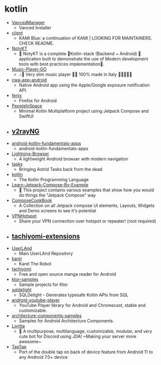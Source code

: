 # kotlin
- [VancedManager](https://github.com/YTVanced/VancedManager)
  - Vanced Installer
- [client](https://github.com/kami-blue/client)
  - KAMI Blue: a continuation of KAMI | LOOKING FOR MAINTAINERS. CHECK README.
- [NotyKT](https://github.com/PatilShreyas/NotyKT)
  - 📒 NotyKT is a complete 💎Kotlin-stack (Backend + Android) 📱 application built to demonstrate the use of Modern development tools with best practices implementation🦸.
- [Music-Player-GO](https://github.com/enricocid/Music-Player-GO)
  - 🎶🎼 Very slim music player 👨‍🎤 100% made in Italy 🍕🌳🌞🍝🌄
- [cwa-app-android](https://github.com/corona-warn-app/cwa-app-android)
  - Native Android app using the Apple/Google exposure notification API.
- [fenix](https://github.com/mozilla-mobile/fenix)
  - Firefox for Android
- [PeopleInSpace](https://github.com/joreilly/PeopleInSpace)
  - Minimal Kotlin Multiplatform project using Jetpack Compose and SwiftUI
- [v2rayNG](https://github.com/2dust/v2rayNG)
  - 
- [android-kotlin-fundamentals-apps](https://github.com/google-developer-training/android-kotlin-fundamentals-apps)
  - android-kotlin-fundamentals-apps
- [Lightning-Browser](https://github.com/anthonycr/Lightning-Browser)
  - A lightweight Android browser with modern navigation
- [tasks](https://github.com/tasks/tasks)
  - Bringing Astrid Tasks back from the dead
- [kotlin](https://github.com/JetBrains/kotlin)
  - The Kotlin Programming Language
- [Learn-Jetpack-Compose-By-Example](https://github.com/vinaygaba/Learn-Jetpack-Compose-By-Example)
  - 🚀 This project contains various examples that show how you would do things the "Jetpack Compose" way
- [ComposeCookBook](https://github.com/Gurupreet/ComposeCookBook)
  - A Collection on all Jetpack compose UI elements, Layouts, Widgets and Demo screens to see it's potential
- [VPNHotspot](https://github.com/Mygod/VPNHotspot)
  - Share your VPN connection over hotspot or repeater! (root required)
- [tachiyomi-extensions](https://github.com/inorichi/tachiyomi-extensions)
  - 
- [UserLAnd](https://github.com/CypherpunkArmory/UserLAnd)
  - Main UserLAnd Repository
- [karel](https://github.com/fredoverflow/karel)
  - Karel The Robot
- [tachiyomi](https://github.com/inorichi/tachiyomi)
  - Free and open source manga reader for Android
- [ktor-samples](https://github.com/ktorio/ktor-samples)
  - Sample projects for Ktor
- [sqldelight](https://github.com/cashapp/sqldelight)
  - SQLDelight - Generates typesafe Kotlin APIs from SQL
- [android-youtube-player](https://github.com/PierfrancescoSoffritti/android-youtube-player)
  - YouTube Player library for Android and Chromecast, stable and customizable.
- [architecture-components-samples](https://github.com/android/architecture-components-samples)
  - Samples for Android Architecture Components.
- [Loritta](https://github.com/LorittaBot/Loritta)
  - 💁 A multipurpose, multilanguage, customizable, modular, and very cute bot for Discord using JDA! ~Making your server more awesome~
- [TapTap](https://github.com/KieronQuinn/TapTap)
  - Port of the double tap on back of device feature from Android 11 to any Android 7.0+ device
